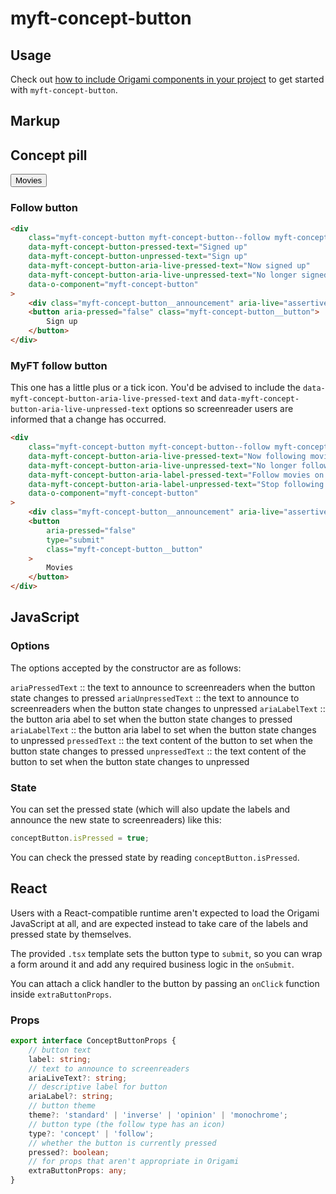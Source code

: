 # myft-concept-button

## Usage

Check out [how to include Origami components in your project](https://origami.ft.com/documentation/components/#including-origami-components-in-your-project) to get started with `myft-concept-button`.

## Markup

## Concept pill

<div
  class="myft-concept-button myft-concept-button--standard"
  data-o-component="myft-concept-button">
  <button
    aria-pressed="false"
    class="myft-concept-button__button">
    Movies
  </button>
</div>

### Follow button

```html
<div
	class="myft-concept-button myft-concept-button--follow myft-concept-button--standard"
	data-myft-concept-button-pressed-text="Signed up"
	data-myft-concept-button-unpressed-text="Sign up"
	data-myft-concept-button-aria-live-pressed-text="Now signed up"
	data-myft-concept-button-aria-live-unpressed-text="No longer signed up"
	data-o-component="myft-concept-button"
>
	<div class="myft-concept-button__announcement" aria-live="assertive"></div>
	<button aria-pressed="false" class="myft-concept-button__button">
		Sign up
	</button>
</div>
```

### MyFT follow button

This one has a little plus or a tick icon. You'd be advised to include the `data-myft-concept-button-aria-live-pressed-text` and `data-myft-concept-button-aria-live-unpressed-text` options so screenreader users are informed that a change has occurred.

```html
<div
	class="myft-concept-button myft-concept-button--follow myft-concept-button--standard"
	data-myft-concept-button-aria-live-pressed-text="Now following movies on my FT"
	data-myft-concept-button-aria-live-unpressed-text="No longer following movies on my FT"
	data-myft-concept-button-aria-label-pressed-text="Follow movies on my FT"
	data-myft-concept-button-aria-label-unpressed-text="Stop following movies on my FT"
	data-o-component="myft-concept-button"
>
	<div class="myft-concept-button__announcement" aria-live="assertive"></div>
	<button
		aria-pressed="false"
		type="submit"
		class="myft-concept-button__button"
	>
		Movies
	</button>
</div>
```

## JavaScript

### Options

The options accepted by the constructor are as follows:

`ariaPressedText` :: the text to announce to screenreaders when the button state changes to pressed
`ariaUnpressedText` :: the text to announce to screenreaders when the button state changes to unpressed
`ariaLabelText` :: the button aria abel to set when the button state changes to pressed
`ariaLabelText` :: the button aria label to set when the button state changes to unpressed
`pressedText` :: the text content of the button to set when the button state changes to pressed
`unpressedText` :: the text content of the button to set when the button state changes to unpressed

### State

You can set the pressed state (which will also update the labels and announce the new state to screenreaders) like this:

```js
conceptButton.isPressed = true;
```

You can check the pressed state by reading `conceptButton.isPressed`.

## React

Users with a React-compatible runtime aren't expected to load the Origami JavaScript at all, and are expected instead to take care of the labels and pressed state by themselves.

The provided `.tsx` template sets the button type to `submit`, so you can wrap a form around it and add any required business logic in the `onSubmit`.

You can attach a click handler to the button by passing an `onClick` function inside `extraButtonProps`.

### Props

```ts
export interface ConceptButtonProps {
	// button text
	label: string;
	// text to announce to screenreaders
	ariaLiveText?: string;
	// descriptive label for button
	ariaLabel?: string;
	// button theme
	theme?: 'standard' | 'inverse' | 'opinion' | 'monochrome';
	// button type (the follow type has an icon)
	type?: 'concept' | 'follow';
	// whether the button is currently pressed
	pressed?: boolean;
	// for props that aren't appropriate in Origami
	extraButtonProps: any;
}
```
